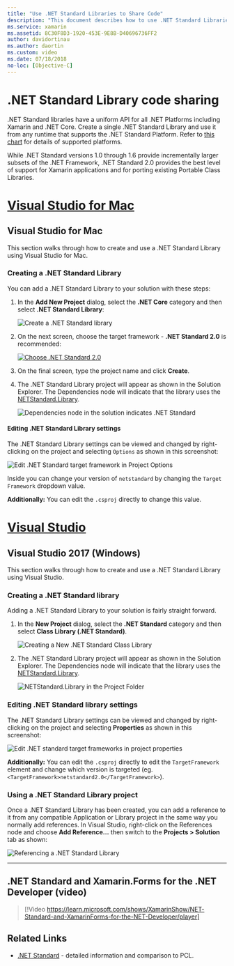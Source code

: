 ```yaml
---
title: "Use .NET Standard Libraries to Share Code"
description: "This document describes how to use .NET Standard Libraries to share code. It discusses creating a .NET Standard library, editing its settings, and using it in an application."
ms.service: xamarin
ms.assetid: 8C30F8D3-1920-453E-9E8B-D40696736FF2
author: davidortinau
ms.author: daortin
ms.custom: video
ms.date: 07/18/2018
no-loc: [Objective-C]
---
```

# .NET Standard Library code sharing

.NET Standard libraries have a uniform API for all .NET Platforms including Xamarin and .NET Core. Create a single .NET Standard Library and use it from any runtime that supports the .NET Standard Platform. Refer to [this chart](/dotnet/standard/net-standard#net-implementation-support) for details of supported platforms.

While .NET Standard versions 1.0 through 1.6 provide incrementally larger subsets of the .NET Framework, .NET Standard 2.0 provides
the best level of support for Xamarin applications and for porting existing Portable Class Libraries.

# [Visual Studio for Mac](#tab/macos)

## Visual Studio for Mac

This section walks through how to create and use a .NET Standard Library using Visual Studio for Mac.

### Creating a .NET Standard Library

You can add a .NET Standard Library to your solution with these steps:

1. In the **Add New Project** dialog, select the **.NET Core** category and then select **.NET Standard Library**:

    ![Create a .NET Standard library](net-standard-images/vsm01-m157.png "Creating a New .NET Standard library")

2. On the next screen, choose the target framework - **.NET Standard 2.0** is recommended:

    [![Choose .NET Standard 2.0](net-standard-images/vsm01a-m157-sml.png)](net-standard-images/vsm01a-m157.png#lightbox)

3. On the final screen, type the project name and click **Create**.

4. The .NET Standard Library project will appear as shown in the Solution Explorer. The Dependencies node will indicate that the library uses the [NETStandard.Library](https://www.nuget.org/packages/NETStandard.Library/).

    ![Dependencies node in the solution indicates .NET Standard](net-standard-images/vsm02-m157.png)

#### Editing .NET Standard Library settings

The .NET Standard Library settings can be viewed and changed by right-clicking on the project and selecting `Options` as shown in this screenshot:

![Edit .NET Standard target framework in Project Options](net-standard-images/vsm03-m157.png "Edit the version of the .NET Standard Target Framework in Project Options")

Inside you can change your version of `netstandard` by changing the `Target Framework` dropdown value.

**Additionally:** You can edit the `.csproj` directly to change this value.

# [Visual Studio](#tab/windows)

## Visual Studio 2017 (Windows)

This section walks through how to create and use a .NET Standard Library using Visual Studio.

### Creating a .NET Standard library

Adding a .NET Standard Library to your solution is fairly straight forward.

1. In the **New Project** dialog, select the **.NET Standard** category and then select **Class Library (.NET Standard)**.

    ![Creating a New .NET Standard Class Library](net-standard-images/vs01-w157.png "Create new .NET Standard class library")

2. The .NET Standard Library project will appear as shown in the Solution Explorer. The Dependencies node will indicate that the library uses the [NETStandard.Library](https://www.nuget.org/packages/NETStandard.Library/).

    ![NETStandard.Library in the Project Folder](net-standard-images/vs02-w157.png ".NET Standard project in solution")

### Editing .NET Standard library settings

The .NET Standard Library settings can be viewed and changed by right-clicking on the project and selecting **Properties** as shown in this screenshot:

![Edit .NET standard target frameworks in project properties](net-standard-images/vs03-w157.png "Reference a .NET Standard library the same way as other projects")

**Additionally:** You can edit the `.csproj` directly to edit the `TargetFramework` element and change which version is targeted (eg. `<TargetFramework>netstandard2.0</TargetFramework>`).

### Using a .NET Standard Library project

Once a .NET Standard Library has been created, you can add a reference to it from any compatible Application or Library project in the same way you normally add references. In Visual Studio, right-click on the References node and choose **Add Reference...** then switch to the **Projects > Solution** tab as shown:

![Referencing a .NET Standard Library](net-standard-images/vs04.png "In Visual Studio, right-click on the References node and choose Add Reference... then switch to the Solution  Projects tab as shown")

-----

## .NET Standard and Xamarin.Forms for the .NET Developer (video)

> [!Video https://learn.microsoft.com/shows/XamarinShow/NET-Standard-and-XamarinForms-for-the-NET-Developer/player]

## Related Links

* [.NET Standard](/dotnet/standard/net-standard) - detailed information and comparison to PCL.
